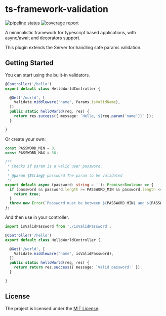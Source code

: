 ts-framework-validation
=======================

[![pipeline status](https://gitlab.devnup.com/npm/ts-framework-validation/badges/master/pipeline.svg)](https://gitlab.devnup.com/npm/ts-framework-validation/commits/master)
[![coverage report](https://gitlab.devnup.com/npm/ts-framework-validation/badges/master/coverage.svg)](https://gitlab.devnup.com/npm/ts-framework-validation/commits/master)

A minimalistic framework for typescript based applications, with async/await and decorators support.

This plugin extends the Server for handling safe params validation.

## Getting Started

You can start using the built-in validators.

```typescript
@Controller('/hello')
export default class HelloWorldController {

  @Get('/world', [ 
    Validate.middleware('name', Params.isValidName),
  ])
  public static helloWorld(req, res) {
    return res.success({ message: `Hello, ${req.param('name')}` });
  }

}
```

Or create your own:

```typescript
const PASSWORD_MIN = 8;
const PASSWORD_MAX = 36;

/**
 * Checks if param is a valid user password.
 * 
 * @param {String} password The param to be validated
 */
export default async (password: string = ''): Promise<Boolean> => {
  if (password && password.length >= PASSWORD_MIN && password.length <= PASSWORD_MAX) {
    return true;
  }
  throw new Error(`Password must be between ${PASSWORD_MIN} and ${PASSWORD_MAX} characters`);
};

```

And then use in your controller.
```typescript
import isValidPassword from './isValidPassword';

@Controller('/hello')
export default class HelloWorldController {

  @Get('/world', [ 
    Validate.middleware('name', isValidPassword),
  ])
  public static helloWorld(req, res) {
    return return res.success({ message: `Valid password!` });
  }

}
```


## License

The project is licensed under the [MIT License](./LICENSE.md).
